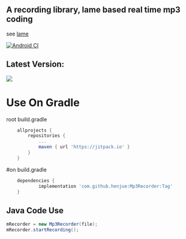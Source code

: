 ## A recording library, lame based real time mp3 coding
see [lame](http://lame.sourceforge.net/)

[![Android CI](https://github.com/henjue/Mp3Recorder/actions/workflows/main.yml/badge.svg)](https://github.com/henjue/Mp3Recorder/actions/workflows/main.yml)



## Latest Version: 
[![](https://jitpack.io/v/henjue/Mp3Recorder.svg)](https://jitpack.io/#henjue/Mp3Recorder)
# Use On Gradle
root build.gradle
```gradle
	allprojects {
		repositories {
			...
			maven { url 'https://jitpack.io' }
		}
	}
```
#on build.gradle
```gradle
	dependencies {
	        implementation 'com.github.henjue:Mp3Recorder:Tag'
	}
```
## Java Code Use
```java
mRecorder = new Mp3Recorder(file);
mRecorder.startRecording();
```
